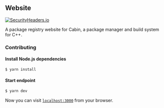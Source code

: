 ## Website

[![SecurityHeaders.io](https://securityheadersiobadges.azurewebsites.net/create/badge?domain=https://poac.dev)](https://securityheaders.io/?q=https://poac.dev&hide=on&followRedirects=on)

A package registry website for Cabin, a package manager and build system for C++.

### Contributing

#### Install Node.js dependencies

```bash
$ yarn install
```

#### Start endpoint

```bash
$ yarn dev
```

Now you can visit [`localhost:3000`](http://localhost:3000) from your browser.
